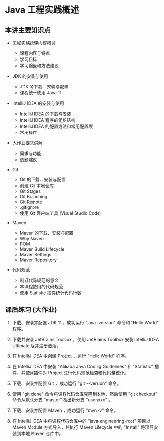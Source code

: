 # Java ⼯程实践概述

## 本讲主要知识点

- 工程实践授课内容概览
  - 课程内容与特点
  - 学习目标
  - 学习途径和方法建议

- JDK 的安装与使用
  - JDK 的下载、安装与配置
  - 课程统一使用 Java 11

- IntelliJ IDEA 的安装与使用
  - IntelliJ IDEA 的下载与安装
  - IntelliJ IDEA 程序的组织结构
  - IntelliJ IDEA 的配置方法和常用配置项
  - 常用操作

- 大作业要求讲解
  - 需求与功能
  - 选题建议

- Git
  - Git 的下载、安装与配置
  - 创建 Git 本地仓库
  - Git Stages
  - Git Branching
  - Git Remote
  - .gitignore
  - 使用 Git 客户端工具 (Visual Studio Code)

- Maven
  - Maven 的下载、安装与配置
  - Why Maven
  - POM
  - Maven Build Lifecycle
  - Maven Settings
  - Maven Repository

- 代码规范
  - 制订代码规范的意义
  - 本课程使用的代码规范
  - 使用 Statistic 插件统计代码行数

## 课后练习 (大作业)

1. 下载、安装并配置 JDK 11 ，成功运行 "java -version" 命令和 "Hello World" 程序。

1. 下载并安装 JetBrains Toolbox ，使用 JetBrains Toolbox 安装 IntelliJ IDEA Ultimate 版并注册激活。

1. 在 IntelliJ IDEA 中创建 Project ，运行 "Hello World" 程序。

1. 在 IntelliJ IDEA 中安装 "Alibaba Java Coding Guidelines" 和 "Statistic" 插件，并使用插件对 Project 进行代码规范检查和代码量统计。

1. 下载、安装并配置 Git ，成功运行 "git --version" 命令。

1. 使用 "git clone" 命令将课程代码仓库克隆到本地，然后使用 "git checkout" 命令从默认分支 "master" 检出新分支 "user/xxx" 。

1. 下载、安装并配置 Maven ，成功运行 "mvn -v" 命令。

1. 在 IntelliJ IDEA 中将课程代码仓库中的 "java-engineering-root" 项目以 Maven Module 方式导入，并执行 Maven Lifecycle 中的 "Install" 将项目安装到本地 Maven 仓库中。
